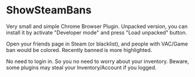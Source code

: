 # ShowSteamBans

Very small and simple Chrome Browser Plugin. Unpacked version, you can install it by activate "Developer mode" and press "Load unpacked" button.

Open your friends page in Steam (or blacklist), and people with VAC/Game ban would be colored. Recently banned is more highlighted.

No need to login in. So you no need to worry about your inventory. Beware, some plugins may steal your Inventory/Account if you logged.
